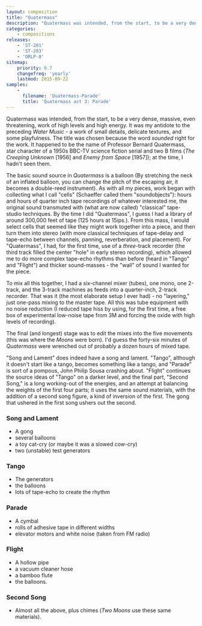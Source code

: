 ```yaml
---
layout: composition
title: "Quatermass"
description: "Quatermass was intended, from the start, to be a very dense, massive, even threatening, work of high levels and high energy."
categories:
    - compositions
releases:
    - 'ST-201'
    - 'ST-203'
    - 'ORLP-8'
sitemap:
    priority: 0.7
    changefreq: 'yearly'
    lastmod: 2015-09-22
samples:
    - 
      filename: 'Quatermass-Parade'
      title: 'Quatermass act 3: Parade'  
---
```


Quatermass was intended, from the start, to be a very dense, massive, even threatening, work of high levels and high energy. It was my antidote to the preceding *Water Music* - a work of small details, delicate textures, and some playfulness. The title was chosen because the word *sounded* right for the work. It happened to be the name of Professor Bernard Quatermass, star character of a 1950s BBC-TV science fiction serial and two B films (*The Creeping Unknown* [1956] and *Enemy from Space* [1957]); at the time, I hadn't seen them.

The basic sound source in *Quatermass* is a balloon (By stretching the neck of an inflated balloon, you can change the pitch of the escaping air, it becomes a double-reed instrument). As with all my pieces, work began with collecting what I call "cells" (Schaeffer called them "soundobjects"): hours and hours of quarter inch tape recordings of whatever interested me, the original sound transmuted with (what are now called) "classical" tape-studio techniques. By the time I did "Quatermass", I guess I had a library of around 300,000 feet of tape (125 hours at 15ips.). From this mass, I would select cells that seemed like they might work together into a piece, and then turn them into stereo (with more classical techniques of tape-delay and tape-echo between channels, panning, reverberation, and placement). For "Quatermass", I had, for the first time, use of a *three*-track recorder (the third track filled the center "hole" in early stereo recording), which allowed me to do more complex tape-echo rhythms than before (heard in "Tango" and "Flight") and thicker sound-masses - the "wall" of sound I wanted for the piece.

To mix all this together, I had a six-channel mixer (tubes), one mono, one 2-track, and the 3-track machines as feeds into a quarter-inch, 2-track recorder. That was it (the most elaborate setup I ever had) - no "layering," just one-pass mixing to the master tape. All this was tube equipment with no noise reduction (I reduced tape hiss by using, for the first time, a free box of experimental low-noise tape from 3M and forcing the oxide with high levels of recording).

The final (and longest) stage was to edit the mixes into the five movements (this was where the *Moons* were born). I'd guess the forty-six minutes of *Quatermass* were wrenched out of probably a dozen hours of mixed tape.

"Song and Lament" does indeed have a song and lament. "Tango", although it doesn't start like a tango, becomes something like a tango, and "Parade" is sort of a pompous, John Philip Sousa crashing about. "Flight" continues the source ideas of "Tango" on a darker level, and the final part, "Second Song," is a long working-out of the energies, and an attempt at balancing the weights of the first four parts; it uses the same sound materials, with the addition of a second song figure, a kind of inversion of the first. The gong that ushered in the first song ushers out the second.

### Song and Lament

* A gong
* several balloons
* a toy cat-cry (or maybe it was a slowed cow-cry)
* two (unstable) test generators

### Tango

* The generators
* the balloons
* lots of tape-echo to create the rhythm

### Parade

* A cymbal
* rolls of adhesive tape in different widths
* elevator motors and white noise (taken from FM radio)

### Flight

* A hollow pipe
* a vacuum cleaner hose
* a bamboo flute
* the balloons.

### Second Song

* Almost all the above, plus chimes (*Two Moons* use these same materials).
